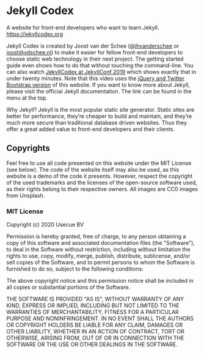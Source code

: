 # Jekyll Codex

A website for front-end developers who want to learn Jekyll. https://jekyllcodex.org

Jekyll Codex is created by Joost van der Schee ([@jhvanderschee](https://twitter.com/jhvanderschee) or joost@vdschee.nl) to make it easier for fellow front-end developers to choose static web technology in their next project. The getting started guide even shows how to do that without touching the command-line. You can also watch [JekyllCodex at JekyllConf 2019](https://vimeo.com/361839295) which shows exactly that in under twenty minutes. Note that this video uses the [jQuery and Twitter Bootstrap version](https://fresh-butterfly.cloudvent.net) of this website. If you want to know more about Jekyll, please visit the official Jekyll documentation. The link can be found in the menu at the top.

Why Jekyll? Jekyll is the most popular static site generator. Static sites are better for performance, they’re cheaper to build and maintain, and they’re much more secure than traditional database driven websites. Thus they offer a great added value to front-end developers and their clients.

## Copyrights

Feel free to use all code presented on this website under the MIT License (see below). The code of the website itself may also be used, as this website is a demo of the code it presents. However, respect the copyright of the used trademarks and the licenses of the open-source software used, as their rights belong to their respective owners. All images are CC0 images from Unsplash.

### MIT License

Copyright (c) 2020 Usecue BV

Permission is hereby granted, free of charge, to any person obtaining a copy
of this software and associated documentation files (the "Software"), to deal
in the Software without restriction, including without limitation the rights
to use, copy, modify, merge, publish, distribute, sublicense, and/or sell
copies of the Software, and to permit persons to whom the Software is
furnished to do so, subject to the following conditions:

The above copyright notice and this permission notice shall be included in all
copies or substantial portions of the Software.

THE SOFTWARE IS PROVIDED "AS IS", WITHOUT WARRANTY OF ANY KIND, EXPRESS OR
IMPLIED, INCLUDING BUT NOT LIMITED TO THE WARRANTIES OF MERCHANTABILITY,
FITNESS FOR A PARTICULAR PURPOSE AND NONINFRINGEMENT. IN NO EVENT SHALL THE
AUTHORS OR COPYRIGHT HOLDERS BE LIABLE FOR ANY CLAIM, DAMAGES OR OTHER
LIABILITY, WHETHER IN AN ACTION OF CONTRACT, TORT OR OTHERWISE, ARISING FROM,
OUT OF OR IN CONNECTION WITH THE SOFTWARE OR THE USE OR OTHER DEALINGS IN THE
SOFTWARE.
